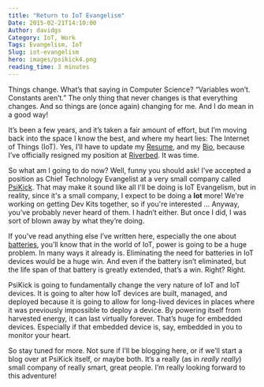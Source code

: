 ```yaml
---
title: "Return to IoT Evangelism"
Date: 2015-02-21T14:10:00
Author: davidgs
Category: IoT, Work
Tags: Evangelism, IoT
Slug: iot-evangelism
hero: images/psikick4.png
reading_time: 3 minutes
---
```


Things change. What’s that saying in Computer Science? “Variables won’t. Constants aren’t.” The only thing that never changes is that everything changes. And so things are (once again) changing for me. And I do mean in a good way!

It’s been a few years, and it’s taken a fair amount of effort, but I’m moving back into the space I know the best, and where my heart lies: The Internet of Things (IoT). Yes, I’ll have to update my [Resume](/#experiences), and my [Bio](/#about), because I’ve officially resigned my position at [Riverbed](http://riverbed.com/). It was time.

So what am I going to do now? Well, funny you should ask! I’ve accepted a position as Chief Technology Evangelist at a very small company called [PsiKick](http://www.psikick.com/). That may make it sound like all I'll be doing is IoT Evangelism, but in reality, since it's a small company, I expect to be doing a **lot** more! We're working on getting Dev Kits together, so if you're interested ... Anyway, you’ve probably never heard of them. I hadn’t either. But once I did, I was sort of blown away by what they’re doing.

If you’ve read anything else I’ve written here, especially the one about [batteries](/posts/category/iot/minor-iot-calculations), you’ll know that in the world of IoT, power is going to be a huge problem. In many ways it already is. Eliminating the need for batteries in IoT devices would be a huge win. And even if the battery isn’t eliminated, but the life span of that battery is greatly extended, that’s a win. Right? Right.

PsiKick is going to fundamentally change the very nature of IoT and IoT devices. It is going to alter how IoT devices are built, managed, and deployed because it is going to allow for long-lived devices in places where it was previously impossible to deploy a device. By powering itself from harvested energy, it can last virtually forever. That’s huge for embedded devices. Especially if that embedded device is, say, embedded in you to monitor your heart.

So stay tuned for more. Not sure if I’ll be blogging here, or if we’ll start a blog over at PsiKick itself, or maybe both. It’s a really (as in *really really*) small company of really smart, great people. I’m really looking forward to this adventure!
